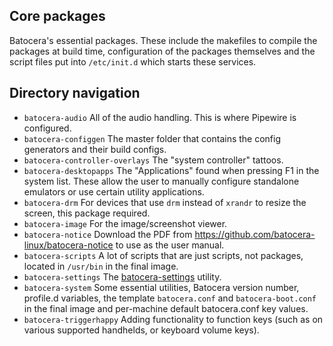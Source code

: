 ## Core packages

Batocera's essential packages. These include the makefiles to compile the packages at build time, configuration of the packages themselves and the script files put into `/etc/init.d` which starts these services.

## Directory navigation

 - `batocera-audio` All of the audio handling. This is where Pipewire is configured.
 - `batocera-configgen` The master folder that contains the config generators and their build configs.
 - `batocera-controller-overlays` The "system controller" tattoos.
 - `batocera-desktopapps` The "Applications" found when pressing F1 in the system list. These allow the user to manually configure standalone emulators or use certain utility applications.
 - `batocera-drm` For devices that use `drm` instead of `xrandr` to resize the screen, this package required.
 - `batocera-image` For the image/screenshot viewer.
 - `batocera-notice` Download the PDF from https://github.com/batocera-linux/batocera-notice to use as the user manual.
 - `batocera-scripts` A lot of scripts that are just scripts, not packages, located in `/usr/bin` in the final image.
 - `batocera-settings` The [batocera-settings](https://wiki.batocera.org/usage_of_batocera-settings) utility.
 - `batocera-system` Some essential utilities, Batocera version number, profile.d variables, the template `batocera.conf` and `batocera-boot.conf` in the final image and per-machine default batocera.conf key values.
 - `batocera-triggerhappy` Adding functionality to function keys (such as on various supported handhelds, or keyboard volume keys).
